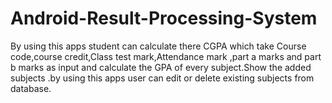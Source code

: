 # Android-Result-Processing-System

By using this apps student can calculate there CGPA which take Course code,course credit,Class test mark,Attendance mark ,part a marks and part b marks as input and calculate the GPA of every subject.Show the added subjects .by using this apps user can edit or delete existing subjects from database.
